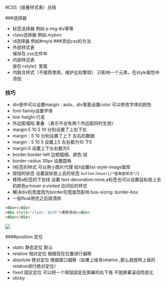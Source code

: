 #CSS（层叠样式表）总结

###选择器
- 标签选择器 例如 p img div等等
- class选择器 例如.mybox
- id选择器 例如#myid
###添加css的方法
- 外部样式表   
保存在.css文件中
- 内部样式表  
放在<style》里面 
- 内联合样式（不推荐使用，维护比较繁琐）
只影响一个元素，在style属性中添加
### 技巧
- div居中可以设置margin : auto，div里面设置color 可以修改字体的颜色
- font-family设置字体
- line-height 行高 
- 外边距塌陷 重叠 （表示不会有两个外边距同时生效）
- margin:5 10 5 10 分别设置了上右下左
- margin：5 10 分别设置了上下 左右的数据
- margin：5 10 5 设置上5 左右都为10 下5
- margin:5 设置上下左右都为5
- border:border-left 边框粗细、颜色 线
- border-radius 30px 设置圆角
- li标签的样式  可以用小图片代理 给li设置list-style-image属性 
- 按钮的状态 设置鼠标放上去的状态 `button:hover{/*里面是样式*/}`
- 移除a标签的下划线  设置 text-decoration:none,a标签也可以设置鼠标放上去的颜色a:hover  a:visited 访问后的样式
- 解决div的宽度因为border的宽度而影响 box-sizing: border-box 
- 一般float用完之后就清除
```html
<div></div>
<div style="clear: both">清除浮动</div>
<div></div>
```
![](https://note-imge.oss-cn-beijing.aliyuncs.com/pasteimageintomarkdown/2020-08-18/58408373514800.png?Expires=4751347550&OSSAccessKeyId=LTAI4G1a9jwwXfvRfRgyzeZ3&Signature=LYn1Tm7%2FOgWw9qS3VfrUbk4602c%3D)

####position 定位
- static 静态定位 默认
- relative 相对定位 根据现在位置进行偏移
- absolute 绝对定位 根据窗口偏移（如果上级有relative ,那么就按照上级的relative进行绝对定位）
- fixed 固定定位 可以把一个按钮固定在屏幕的右下角 不随屏幕滚动而变化
- sticky 


